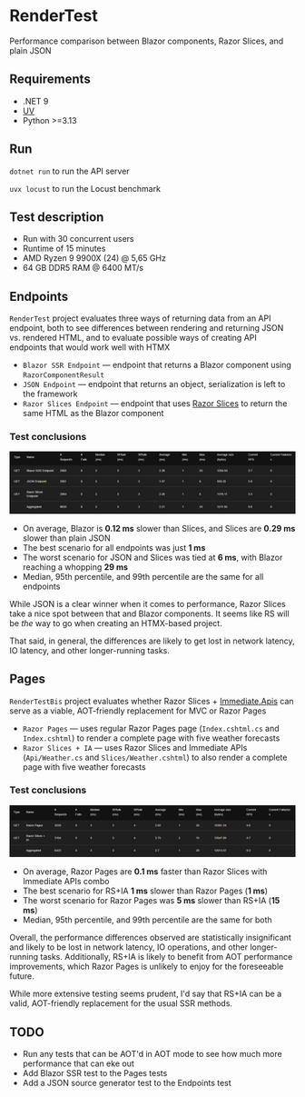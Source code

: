 ﻿# RenderTest

Performance comparison between Blazor components, Razor Slices, and plain JSON

## Requirements

* .NET 9
* [UV](https://github.com/astral-sh/uv)
* Python >=3.13

## Run

`dotnet run` to run the API server

`uvx locust` to run the Locust benchmark

## Test description

* Run with 30 concurrent users
* Runtime of 15 minutes
* AMD Ryzen 9 9900X (24) @ 5,65 GHz
* 64 GB DDR5 RAM @ 6400 MT/s

## Endpoints

`RenderTest` project evaluates three ways of returning data from an API endpoint,
both to see differences between rendering and returning JSON vs. rendered HTML, and
to evaluate possible ways of creating API endpoints that would work well with HTMX

* `Blazor SSR Endpoint` — endpoint that returns a Blazor component using `RazorComponentResult`
* `JSON Endpoint` — endpoint that returns an object, serialization is left to the framework
* `Razor Slices Endpoint` — endpoint that uses [Razor Slices](https://github.com/DamianEdwards/RazorSlices) to return the same HTML as the Blazor component

### Test conclusions

![img.png](/images/img.png)

* On average, Blazor is **0.12 ms** slower than Slices, and Slices are **0.29 ms** slower than plain JSON
* The best scenario for all endpoints was just **1 ms**
* The worst scenario for JSON and Slices was tied at **6 ms**, with Blazor reaching a whopping **29 ms**
* Median, 95th percentile, and 99th percentile are the same for all endpoints

While JSON is a clear winner when it comes to performance, Razor Slices take a nice
spot between that and Blazor components. It seems like RS will be _the_ way to go when
creating an HTMX-based project.

That said, in general, the differences are likely to get lost in network latency,
IO latency, and other longer-running tasks.

## Pages

`RenderTestBis` project evaluates whether Razor Slices + [Immediate.Apis](https://github.com/ImmediatePlatform/Immediate.Apis)
can serve as a viable, AOT-friendly replacement for MVC or Razor Pages

* `Razor Pages` — uses regular Razor Pages page (`Index.cshtml.cs` and `Index.cshtml`)
to render a complete page with five weather forecasts
* `Razor Slices + IA` — uses Razor Slices and Immediate APIs (`Api/Weather.cs` and `Slices/Weather.cshtml`)
to also render a complete page with five weather forecasts

### Test conclusions

![img.png](/images/img_2.png)

* On average, Razor Pages are **0.1 ms** faster than Razor Slices with Immediate APIs combo
* The best scenario for RS+IA **1 ms** slower than Razor Pages (**1 ms**)
* The worst scenario for Razor Pages was **5 ms** slower than RS+IA (**15 ms**)
* Median, 95th percentile, and 99th percentile are the same for both

Overall, the performance differences observed are statistically insignificant and
likely to be lost in network latency, IO operations, and other longer-running tasks.
Additionally, RS+IA is likely to benefit from AOT performance improvements, which
Razor Pages is unlikely to enjoy for the foreseeable future.

While more extensive testing seems prudent, I'd say that RS+IA can be a valid, AOT-friendly
replacement for the usual SSR methods.

## TODO

* Run any tests that can be AOT'd in AOT mode to see how much more performance that can eke out
* Add Blazor SSR test to the Pages tests
* Add a JSON source generator test to the Endpoints test
